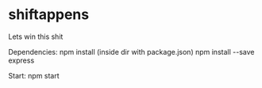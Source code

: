 # shiftappens
Lets win this shit

Dependencies:
    npm install (inside dir with package.json)
    npm install --save express

Start:
    npm start